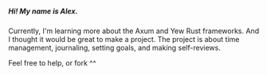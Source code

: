 ##### Hi! My name is Alex.
Currently, I'm learning more about the Axum and Yew Rust frameworks. And I thought it would be great to make a project. The project is about time management, journaling, setting goals, and making self-reviews.

Feel free to help, or fork ^^